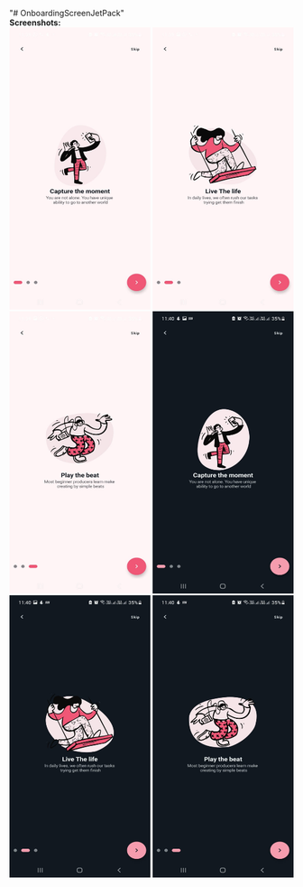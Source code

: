 "# OnboardingScreenJetPack" <br>
<b>Screenshots:</b><br>
<img src="images/ss1.jpeg" width=250 height=500>
<img src="images/ss2.jpeg" width=250 height=500>
<img src="images/ss3.jpeg" width=250 height=500>
<img src="images/ss4.jpeg" width=250 height=500>
<img src="images/ss5.jpeg" width=250 height=500>
<img src="images/ss6.jpeg" width=250 height=500>
